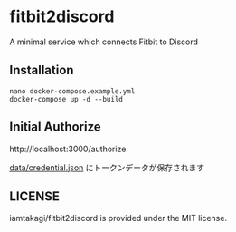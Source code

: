 # fitbit2discord
A minimal service which connects Fitbit to Discord

## Installation
```
nano docker-compose.example.yml
docker-compose up -d --build
```

## Initial Authorize
http://localhost:3000/authorize

[data/credential.json](data/credential.json) にトークンデータが保存されます

## LICENSE
iamtakagi/fitbit2discord is provided under the MIT license.